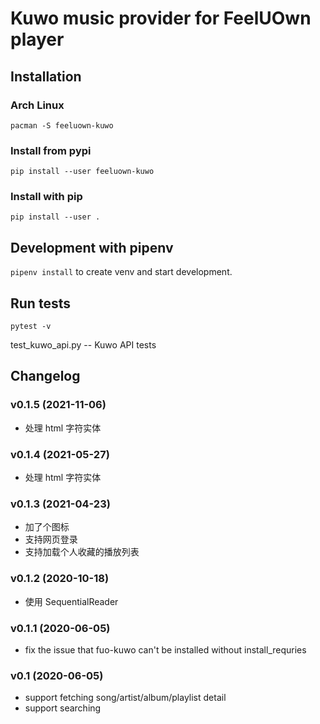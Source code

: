 # Kuwo music provider for FeelUOwn player

## Installation

### Arch Linux
`pacman -S feeluown-kuwo`

### Install from pypi
`pip install --user feeluown-kuwo`

### Install with pip
`pip install --user .`

## Development with pipenv
`pipenv install` to create venv and start development.

## Run tests
`pytest -v`

test_kuwo_api.py -- Kuwo API tests

## Changelog

### v0.1.5 (2021-11-06)
* 处理 html 字符实体

### v0.1.4 (2021-05-27)
* 处理 html 字符实体

### v0.1.3 (2021-04-23)
* 加了个图标
* 支持网页登录
* 支持加载个人收藏的播放列表

### v0.1.2 (2020-10-18)
* 使用 SequentialReader

### v0.1.1 (2020-06-05)
* fix the issue that fuo-kuwo can't be installed without install_requries

### v0.1 (2020-06-05)
* support fetching song/artist/album/playlist detail
* support searching
